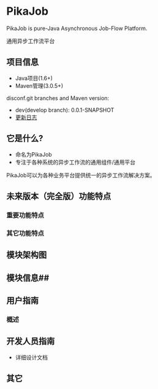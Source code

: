 PikaJob
=======

PikaJob is pure-Java Asynchronous Job-Flow Platform.

通用异步工作流平台

## 项目信息 ##

- Java项目(1.6+)
- Maven管理(3.0.5+)

disconf.git branches and Maven version:

- dev(develop branch): 0.0.1-SNAPSHOT
- [更新日志](https://github.com/knightliao/pikajob/wiki/updates) 

## 它是什么? ##

- 命名为PikaJob
- 专注于各种系统的异步工作流的通用组件/通用平台

PikaJob可以为各种业务平台提供统一的异步工作流解决方案。

## 未来版本（完全版）功能特点 ##

### 重要功能特点 ###

### 其它功能特点 ###

## 模块架构图  ##

## 模块信息##

## 用户指南 ##

### 概述 ###

## 开发人员指南 ##

- 详细设计文档

## 其它 ##

